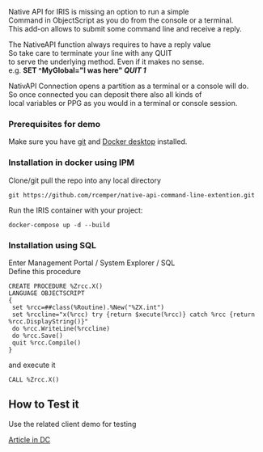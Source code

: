 Native API for IRIS  is missing an option to run a simple   
Command in ObjectScript as you do from the console or a terminal.   
This add-on allows to submit some command line and receive a reply.   

The NativeAPI function always requires to have a reply value   
So take care to terminate your line with any QUIT <value>   
to serve the underlying method. Even if it makes no sense.    
e.g.   **SET ^MyGlobal="I was here" *QUIT 1***

NativAPI Connection opens a partition as a terminal or a console will do.  
So once connected you can deposit there also all kinds of     
local variables or PPG as you would in a terminal or console session.  
 
### Prerequisites for demo   
Make sure you have [git](https://git-scm.com/book/en/v2/Getting-Started-Installing-Git) and [Docker desktop](https://www.docker.com/products/docker-desktop) installed.   

### Installation in docker using IPM   
Clone/git pull the repo into any local directory   
```
git https://github.com/rcemper/native-api-command-line-extention.git
```
Run the IRIS container with your project: 
```
docker-compose up -d --build
```
### Installation using SQL
Enter Management Portal / System Explorer / SQL   
Define this procedure   
````
CREATE PROCEDURE %Zrcc.X()  
LANGUAGE OBJECTSCRIPT  
{   
 set %rcc=##class(%Routine).%New("%ZX.int")  
 set %rccline="x(%rcc) try {return $xecute(%rcc)} catch %rcc {return %rcc.DisplayString()}"  
 do %rcc.WriteLine(%rccline)   
 do %rcc.Save()   
 quit %rcc.Compile()   
}   
````
and execute it    
````
CALL %Zrcc.X()
````

## How to Test it
Use the related client demo for testing

[Article in DC](https://community.intersystems.com/post/remote-global-listing-using-nativeapi-objectscript-2)  

